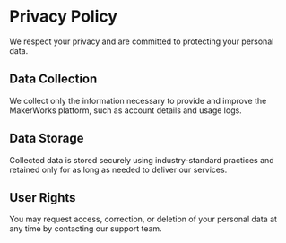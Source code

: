# Privacy Policy

We respect your privacy and are committed to protecting your personal data.

## Data Collection
We collect only the information necessary to provide and improve the MakerWorks platform, such as account details and usage logs.

## Data Storage
Collected data is stored securely using industry-standard practices and retained only for as long as needed to deliver our services.

## User Rights
You may request access, correction, or deletion of your personal data at any time by contacting our support team.
